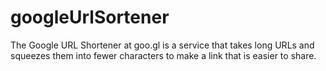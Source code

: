 # googleUrlSortener
The Google URL Shortener at goo.gl is a service that takes long URLs and squeezes them into fewer characters   to make a link that is easier to share.
